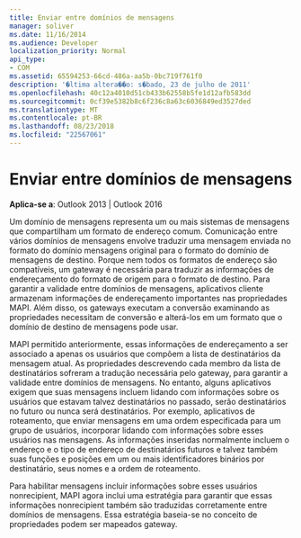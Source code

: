 ```yaml
---
title: Enviar entre domínios de mensagens
manager: soliver
ms.date: 11/16/2014
ms.audience: Developer
localization_priority: Normal
api_type:
- COM
ms.assetid: 65594253-66cd-486a-aa5b-0bc719f761f0
description: '�ltima altera��o: s�bado, 23 de julho de 2011'
ms.openlocfilehash: 40c12a4010d51cb433b62558b5fe1d12afb583dd
ms.sourcegitcommit: 0cf39e5382b8c6f236c8a63c6036849ed3527ded
ms.translationtype: MT
ms.contentlocale: pt-BR
ms.lasthandoff: 08/23/2018
ms.locfileid: "22567061"
---
```

# <a name="sending-across-messaging-domains"></a>Enviar entre domínios de mensagens

  
  
**Aplica-se a**: Outlook 2013 | Outlook 2016 
  
Um domínio de mensagens representa um ou mais sistemas de mensagens que compartilham um formato de endereço comum. Comunicação entre vários domínios de mensagens envolve traduzir uma mensagem enviada no formato do domínio mensagens original para o formato do domínio de mensagens de destino. Porque nem todos os formatos de endereço são compatíveis, um gateway é necessária para traduzir as informações de endereçamento do formato de origem para o formato de destino. Para garantir a validade entre domínios de mensagens, aplicativos cliente armazenam informações de endereçamento importantes nas propriedades MAPI. Além disso, os gateways executam a conversão examinando as propriedades necessitam de conversão e alterá-los em um formato que o domínio de destino de mensagens pode usar.
  
MAPI permitido anteriormente, essas informações de endereçamento a ser associado a apenas os usuários que compõem a lista de destinatários da mensagem atual. As propriedades descrevendo cada membro da lista de destinatários sofreram a tradução necessária pelo gateway, para garantir a validade entre domínios de mensagens. No entanto, alguns aplicativos exigem que suas mensagens incluem lidando com informações sobre os usuários que estavam talvez destinatários no passado, serão destinatários no futuro ou nunca será destinatários. Por exemplo, aplicativos de roteamento, que enviar mensagens em uma ordem especificada para um grupo de usuários, incorporar lidando com informações sobre esses usuários nas mensagens. As informações inseridas normalmente incluem o endereço e o tipo de endereço de destinatários futuros e talvez também suas funções e posições em um ou mais identificadores binários por destinatário, seus nomes e a ordem de roteamento.
  
Para habilitar mensagens incluir informações sobre esses usuários nonrecipient, MAPI agora inclui uma estratégia para garantir que essas informações nonrecipient também são traduzidas corretamente entre domínios de mensagens. Essa estratégia baseia-se no conceito de propriedades podem ser mapeados gateway.
  


